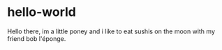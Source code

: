 # hello-world



Hello there, im a little poney and i like to eat sushis on the moon with my friend bob l'éponge.
